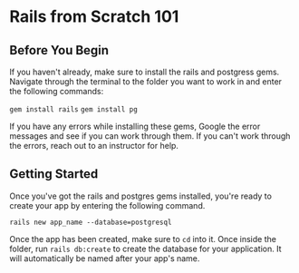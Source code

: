 # Rails from Scratch 101

## Before You Begin
If you haven't already, make sure to install the rails and postgress gems. Navigate through the terminal to the folder you want to work in and enter the following commands:

`gem install rails`
`gem install pg`

If you have any errors while installing these gems, Google the error messages and see if you can work through them. If you can't work through the errors, reach out to an instructor for help.

## Getting Started
Once you've got the rails and postgres gems installed, you're ready to create your app by entering the following command.

`rails new app_name --database=postgresql`

Once the app has been created, make sure to `cd` into it. Once inside the folder, run `rails db:create` to create the database for your application. It will automatically be named after your app's name.

